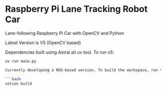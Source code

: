 # Raspberry Pi Lane Tracking Robot Car
Lane-following Raspberry Pi Car with OpenCV and Python

Latest Version is V5 (OpenCV based)

Dependencies built using Astral.sh uv tool. To run v5:
```bash
uv run main.py

Currently developing a ROS-based version. To build the workspace, run the following command in the `ros_ws` directory:

```bash
colcon build
